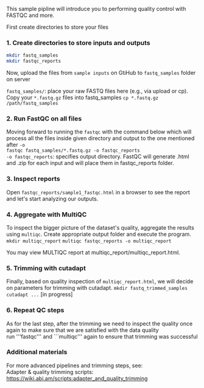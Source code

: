 This sample pipline will introduce you to performing quality control with FASTQC and more.  

First create directories to store your files  

### 1. Create directories to store inputs and outputs
```bash
mkdir fastq_samples
mkdir fastqc_reports
```

Now, upload the files from ```sample inputs``` on GtiHub to ```fastq_samples``` folder on server  

```fastq_samples/```: place your raw FASTQ files here (e.g., via upload or cp).
Copy your ```*.fastq.gz``` files into fastq_samples
``` cp *.fastq.gz /path/fastq_samples ```

### 2. Run FastQC on all files

Moving forward to running the ```fastqc``` with the command below which will process all the files inside given directory and output to the one mentioned after ```-o```  
```fastqc fastq_samples/*.fastq.gz -o fastqc_reports```  
```-o fastqc_reports```: specifies output directory. FastQC will generate .html and .zip for each input and will place them in fastqc_reports folder.  

### 3. Inspect reports

Open ```fastqc_reports/sample1_fastqc.html``` in a browser to see the report and let's start analyzing our outputs.  

### 4. Aggregate with MultiQC 

To inspect the bigger picture of the dataset's quality, aggregate the results using ```multiqc```. Create appropriate output folder and execute the program.  
```mkdir multiqc_report```
```multiqc fastqc_reports -o multiqc_report```

You may view MULTIQC report at multiqc_report/multiqc_report.html.

### 5. Trimming with cutadapt

Finally, based on quality inspection of ```multiqc_report.html```, we will decide on parameters for trimming with cutadapt. 
```mkdir fastq_trimmed_samples```
```cutadapt ...``` [in progress]

### 6. Repeat QC steps 

As for the last step, after the trimming we need to inspect the quality once again to make sure that we are satisfied with the data quality  
run '''fastqc''' and ```multiqc''' again to ensure that trimming was successful  

### Additional materials
For more advanced pipelines and trimming steps, see:  
Adapter & quality trimming scripts: https://wiki.abi.am/scripts:adapter_and_quality_trimming  
